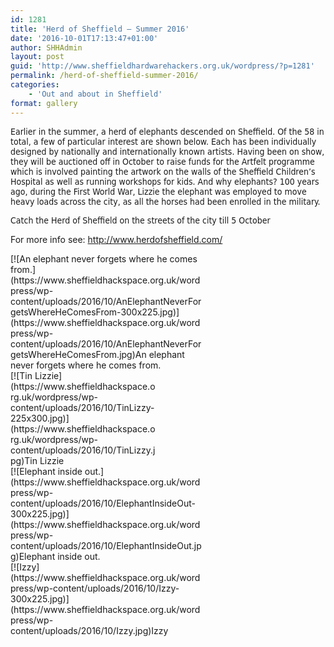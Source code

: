 ```yaml
---
id: 1281
title: 'Herd of Sheffield – Summer 2016'
date: '2016-10-01T17:13:47+01:00'
author: SHHAdmin
layout: post
guid: 'http://www.sheffieldhardwarehackers.org.uk/wordpress/?p=1281'
permalink: /herd-of-sheffield-summer-2016/
categories:
    - 'Out and about in Sheffield'
format: gallery
---
```


<span style="font-family: DejaVu Sans Condensed;">Earlier in the summer, a herd of elephants descended on Sheffield. Of the 58 in total, a few of particular interest are shown below. Each has been individually designed by nationally and internationally known artists. Having been on show, they will be auctioned off in October to raise funds for the Artfelt programme which is involved painting the artwork on the walls of the Sheffield Children’s Hospital as well as running workshops for kids. And why elephants? 100 years ago, during the First World War, Lizzie the elephant was employed to move heavy loads across the city, as all the horses had been enrolled in the military. </span>

<span style="font-family: DejaVu Sans Condensed;">Catch the Herd of Sheffield on the streets of the city till 5 October</span>

For more info see: <http://www.herdofsheffield.com/>

<div class="wp-caption alignnone" id="attachment_1287" style="width: 310px">[![An elephant never forgets where he comes from.](https://www.sheffieldhackspace.org.uk/wordpress/wp-content/uploads/2016/10/AnElephantNeverForgetsWhereHeComesFrom-300x225.jpg)](https://www.sheffieldhackspace.org.uk/wordpress/wp-content/uploads/2016/10/AnElephantNeverForgetsWhereHeComesFrom.jpg)An elephant never forgets where he comes from.

</div><div class="wp-caption alignnone" id="attachment_1288" style="width: 235px">[![Tin Lizzie](https://www.sheffieldhackspace.org.uk/wordpress/wp-content/uploads/2016/10/TinLizzy-225x300.jpg)](https://www.sheffieldhackspace.org.uk/wordpress/wp-content/uploads/2016/10/TinLizzy.jpg)Tin Lizzie

</div><div class="wp-caption alignnone" id="attachment_1289" style="width: 310px">[![Elephant inside out.](https://www.sheffieldhackspace.org.uk/wordpress/wp-content/uploads/2016/10/ElephantInsideOut-300x225.jpg)](https://www.sheffieldhackspace.org.uk/wordpress/wp-content/uploads/2016/10/ElephantInsideOut.jpg)Elephant inside out.

</div><div class="wp-caption alignnone" id="attachment_1290" style="width: 310px">[![Izzy](https://www.sheffieldhackspace.org.uk/wordpress/wp-content/uploads/2016/10/Izzy-300x225.jpg)](https://www.sheffieldhackspace.org.uk/wordpress/wp-content/uploads/2016/10/Izzy.jpg)Izzy

</div>
